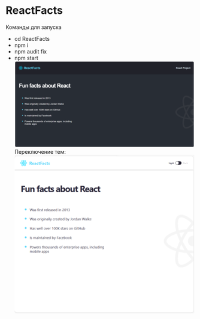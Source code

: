 # ReactFacts
Команды для запуска
* cd ReactFacts
* npm i
* npm audit fix
* npm start
![image](https://github.com/TatianaChes/ReactFacts/blob/main/Image%20view.png)
Переключение тем:
![image](https://github.com/TatianaChes/ReactFacts/blob/main/light.png)
